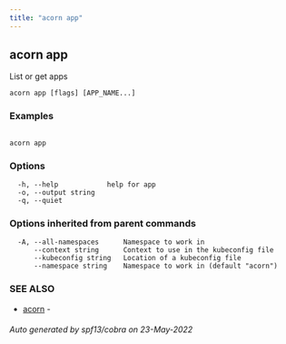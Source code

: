 ```yaml
---
title: "acorn app"
---
```

## acorn app

List or get apps

```
acorn app [flags] [APP_NAME...]
```

### Examples

```

acorn app
```

### Options

```
  -h, --help            help for app
  -o, --output string   
  -q, --quiet           
```

### Options inherited from parent commands

```
  -A, --all-namespaces      Namespace to work in
      --context string      Context to use in the kubeconfig file
      --kubeconfig string   Location of a kubeconfig file
      --namespace string    Namespace to work in (default "acorn")
```

### SEE ALSO

* [acorn](acorn.md)	 - 

###### Auto generated by spf13/cobra on 23-May-2022
